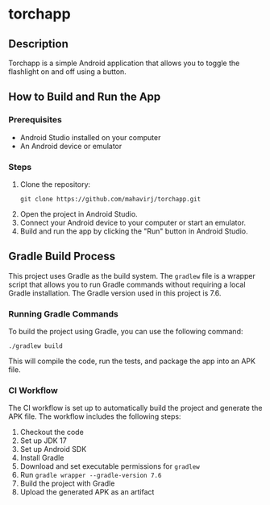 # torchapp

## Description
Torchapp is a simple Android application that allows you to toggle the flashlight on and off using a button.

## How to Build and Run the App

### Prerequisites
- Android Studio installed on your computer
- An Android device or emulator

### Steps
1. Clone the repository:
   ```
   git clone https://github.com/mahavirj/torchapp.git
   ```
2. Open the project in Android Studio.
3. Connect your Android device to your computer or start an emulator.
4. Build and run the app by clicking the "Run" button in Android Studio.

## Gradle Build Process

This project uses Gradle as the build system. The `gradlew` file is a wrapper script that allows you to run Gradle commands without requiring a local Gradle installation. The Gradle version used in this project is 7.6.

### Running Gradle Commands

To build the project using Gradle, you can use the following command:
```
./gradlew build
```

This will compile the code, run the tests, and package the app into an APK file.

### CI Workflow

The CI workflow is set up to automatically build the project and generate the APK file. The workflow includes the following steps:
1. Checkout the code
2. Set up JDK 17
3. Set up Android SDK
4. Install Gradle
5. Download and set executable permissions for `gradlew`
6. Run `gradle wrapper --gradle-version 7.6`
7. Build the project with Gradle
8. Upload the generated APK as an artifact
